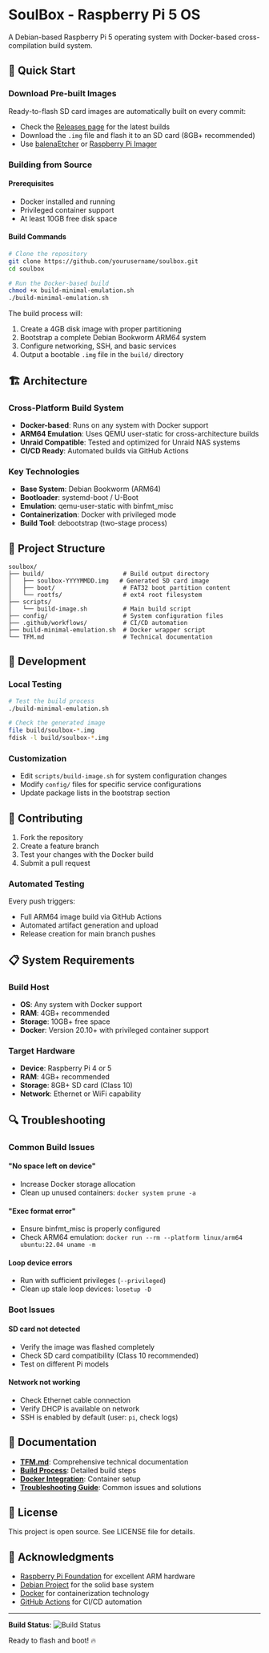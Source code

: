 # SoulBox - Raspberry Pi 5 OS

A Debian-based Raspberry Pi 5 operating system with Docker-based cross-compilation build system.

## 🚀 Quick Start

### Download Pre-built Images
Ready-to-flash SD card images are automatically built on every commit:
- Check the [Releases page](https://github.com/yourusername/soulbox/releases) for the latest builds
- Download the `.img` file and flash it to an SD card (8GB+ recommended)
- Use [balenaEtcher](https://www.balena.io/etcher/) or [Raspberry Pi Imager](https://rpi.org/imager)

### Building from Source

#### Prerequisites
- Docker installed and running
- Privileged container support
- At least 10GB free disk space

#### Build Commands
```bash
# Clone the repository
git clone https://github.com/yourusername/soulbox.git
cd soulbox

# Run the Docker-based build
chmod +x build-minimal-emulation.sh
./build-minimal-emulation.sh
```

The build process will:
1. Create a 4GB disk image with proper partitioning
2. Bootstrap a complete Debian Bookworm ARM64 system
3. Configure networking, SSH, and basic services
4. Output a bootable `.img` file in the `build/` directory

## 🏗️ Architecture

### Cross-Platform Build System
- **Docker-based**: Runs on any system with Docker support
- **ARM64 Emulation**: Uses QEMU user-static for cross-architecture builds
- **Unraid Compatible**: Tested and optimized for Unraid NAS systems
- **CI/CD Ready**: Automated builds via GitHub Actions

### Key Technologies
- **Base System**: Debian Bookworm (ARM64)
- **Bootloader**: systemd-boot / U-Boot
- **Emulation**: qemu-user-static with binfmt_misc
- **Containerization**: Docker with privileged mode
- **Build Tool**: debootstrap (two-stage process)

## 📁 Project Structure

```
soulbox/
├── build/                      # Build output directory
│   ├── soulbox-YYYYMMDD.img   # Generated SD card image
│   ├── boot/                   # FAT32 boot partition content
│   └── rootfs/                 # ext4 root filesystem
├── scripts/
│   └── build-image.sh          # Main build script
├── config/                     # System configuration files
├── .github/workflows/          # CI/CD automation
├── build-minimal-emulation.sh  # Docker wrapper script
└── TFM.md                      # Technical documentation
```

## 🔧 Development

### Local Testing
```bash
# Test the build process
./build-minimal-emulation.sh

# Check the generated image
file build/soulbox-*.img
fdisk -l build/soulbox-*.img
```

### Customization
- Edit `scripts/build-image.sh` for system configuration changes
- Modify `config/` files for specific service configurations  
- Update package lists in the bootstrap section

## 🤝 Contributing

1. Fork the repository
2. Create a feature branch
3. Test your changes with the Docker build
4. Submit a pull request

### Automated Testing
Every push triggers:
- Full ARM64 image build via GitHub Actions
- Automated artifact generation and upload
- Release creation for main branch pushes

## 📋 System Requirements

### Build Host
- **OS**: Any system with Docker support
- **RAM**: 4GB+ recommended  
- **Storage**: 10GB+ free space
- **Docker**: Version 20.10+ with privileged container support

### Target Hardware
- **Device**: Raspberry Pi 4 or 5
- **RAM**: 4GB+ recommended
- **Storage**: 8GB+ SD card (Class 10)
- **Network**: Ethernet or WiFi capability

## 🔍 Troubleshooting

### Common Build Issues

#### "No space left on device"
- Increase Docker storage allocation
- Clean up unused containers: `docker system prune -a`

#### "Exec format error" 
- Ensure binfmt_misc is properly configured
- Check ARM64 emulation: `docker run --rm --platform linux/arm64 ubuntu:22.04 uname -m`

#### Loop device errors
- Run with sufficient privileges (`--privileged`)
- Clean up stale loop devices: `losetup -D`

### Boot Issues

#### SD card not detected
- Verify the image was flashed completely
- Check SD card compatibility (Class 10 recommended)
- Test on different Pi models

#### Network not working
- Check Ethernet cable connection
- Verify DHCP is available on network
- SSH is enabled by default (user: `pi`, check logs)

## 📖 Documentation

- **[TFM.md](TFM.md)**: Comprehensive technical documentation
- **[Build Process](TFM.md#build-process-flow)**: Detailed build steps
- **[Docker Integration](TFM.md#docker-based-build-environment)**: Container setup
- **[Troubleshooting Guide](TFM.md#troubleshooting-guide)**: Common issues and solutions

## 📄 License

This project is open source. See LICENSE file for details.

## 🙏 Acknowledgments

- [Raspberry Pi Foundation](https://www.raspberrypi.org/) for excellent ARM hardware
- [Debian Project](https://www.debian.org/) for the solid base system  
- [Docker](https://www.docker.com/) for containerization technology
- [GitHub Actions](https://github.com/features/actions) for CI/CD automation

---

**Build Status**: ![Build Status](https://github.com/yourusername/soulbox/workflows/Build%20SoulBox%20SD%20Card%20Image/badge.svg)

Ready to flash and boot! 🔥
